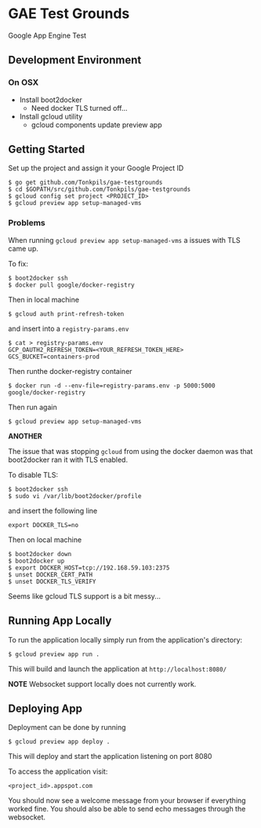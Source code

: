 # GAE Test Grounds
Google App Engine Test

## Development Environment

### On OSX

* Install boot2docker
  * Need docker TLS turned off...
* Install gcloud utility
  * gcloud components update preview app

## Getting Started

Set up the project and assign it your Google Project ID

```
$ go get github.com/Tonkpils/gae-testgrounds
$ cd $GOPATH/src/github.com/Tonkpils/gae-testgrounds
$ gcloud config set project <PROJECT_ID>
$ gcloud preview app setup-managed-vms
```

### Problems

When running `gcloud preview app setup-managed-vms` a issues with TLS came up.

To fix:

```
$ boot2docker ssh
$ docker pull google/docker-registry
```

Then in local machine

```
$ gcloud auth print-refresh-token
```

and insert into a `registry-params.env`

```
$ cat > registry-params.env
GCP_OAUTH2_REFRESH_TOKEN=<YOUR_REFRESH_TOKEN_HERE>
GCS_BUCKET=containers-prod
```

Then runthe docker-registry container

```
$ docker run -d --env-file=registry-params.env -p 5000:5000 google/docker-registry
```

Then run again

```
$ gcloud preview app setup-managed-vms
```

**ANOTHER**

The issue that was stopping `gcloud` from using the docker daemon was that boot2docker ran it with TLS enabled.

To disable TLS:

```
$ boot2docker ssh
$ sudo vi /var/lib/boot2docker/profile
```

and insert the following line

```
export DOCKER_TLS=no
```

Then on local machine

```
$ boot2docker down
$ boot2docker up
$ export DOCKER_HOST=tcp://192.168.59.103:2375
$ unset DOCKER_CERT_PATH
$ unset DOCKER_TLS_VERIFY
```

Seems like gcloud TLS support is a bit messy...

## Running App Locally

To run the application locally simply run from the application's directory:

```
$ gcloud preview app run .
```

This will build and launch the application at `http://localhost:8080/`

**NOTE** Websocket support locally does not currently work.

## Deploying App

Deployment can be done by running

```
$ gcloud preview app deploy .
```

This will deploy and start the application listening on port 8080

To access the application visit:

```
<project_id>.appspot.com
```

You should now see a welcome message from your browser if everything worked fine.
You should also be able to send echo messages through the websocket.

